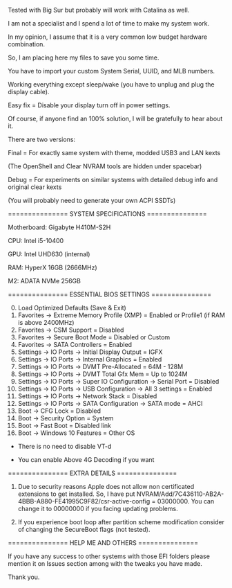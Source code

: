 Tested with Big Sur but probably will work with Catalina as well.

I am not a specialist and I spend a lot of time to make my system work.

In my opinion, I assume that it is a very common low budget hardware combination.

So, I am placing here my files to save you some time.

You have to import your custom System Serial, UUID, and MLB numbers.

Working everything except sleep/wake (you have to unplug and plug the display cable).

Easy fix = Disable your display turn off in power settings.

Of course, if anyone find an 100% solution, I will be gratefully to hear about it.

There are two versions:

Final = For exactly same system with theme, modded USB3 and LAN kexts

(The OpenShell and Clear NVRAM tools are hidden under spacebar)

Debug = For experiments on similar systems with detailed debug info and original clear kexts

(You will probably need to generate your own ACPI SSDTs)


=============== SYSTEM SPECIFICATIONS  ===============

Motherboard: Gigabyte H410M-S2H

CPU: Intel i5-10400

GPU: Intel UHD630 (internal)

RAM: HyperX 16GB (2666MHz)

M2: ADATA NVMe 256GB


=============== ESSENTIAL BIOS SETTINGS ===============

0. Load Optimized Defaults (Save & Exit)
1. Favorites -> Extreme Memory Profile (XMP) = Enabled or Profile1 (if RAM is above 2400MHz)
2. Favorites -> CSM Support = Disabled
3. Favorites -> Secure Boot Mode = Disabled or Custom
4. Favorites -> SATA Controllers = Enabled
5. Settings -> IO Ports -> Initial Display Output = IGFX
6. Settings -> IO Ports -> Internal Graphics = Enabled
7. Settings -> IO Ports -> DVMT Pre-Allocated = 64M - 128M
8. Settings -> IO Ports -> DVMT Total Gfx Mem = Up to 1024M
9. Settings -> IO Ports -> Super IO Configuration -> Serial Port = Disabled
10. Settings -> IO Ports -> USB Configuration -> All 3 settings = Enabled
11. Settings -> IO Ports -> Network Stack = Disabled
12. Settings -> IO Ports -> SATA Configuration -> SATA mode = AHCI
13. Boot -> CFG Lock = Disabled
14. Boot -> Security Option = System
15. Boot -> Fast Boot = Disabled link
16. Boot -> Windows 10 Features = Other OS

* There is no need to disable VT-d
 
* You can enable Above 4G Decoding if you want


=============== EXTRA DETAILS ===============

1. Due to security reasons Apple does not allow non certificated extensions to get installed.
   So, I have put NVRAM/Add/7C436110-AB2A-4BBB-A880-FE41995C9F82/csr-active-config = 03000000.
   You can change it to 00000000 if you facing updating problems.

2. If you experience boot loop after partition scheme modification consider of changing the SecureBoot flags (not tested).


=============== HELP ME AND OTHERS ===============

If you have any success to other systems with those EFI folders please mention it on Issues section among with the tweaks you have made.

Thank you.
